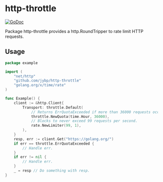 # http-throttle

[![GoDoc](https://godoc.org/github.com/jybp/http-throttle?status.svg)](https://godoc.org/github.com/jybp/http-throttle)

Package http-throttle provides a http.RoundTripper to rate limit HTTP requests.

## Usage

```go
package example

import (
    "net/http"
    "github.com/jybp/http-throttle"
    "golang.org/x/time/rate"
)

func Example() {
    client := &http.Client{
        Transport: throttle.Default(
            // Returns ErrQuotaExceeded if more than 36000 requests occured within an hour.
            throttle.NewQuota(time.Hour, 36000), 
            // Blocks to never exceed 99 requests per second.
            rate.NewLimiter(99, 1), 
        ),
    }
    resp, err := client.Get("https://golang.org/")
    if err == throttle.ErrQuotaExceeded {
        // Handle err.
    }
    if err != nil {
        // Handle err.
    }
    _ = resp // Do something with resp.
}
```